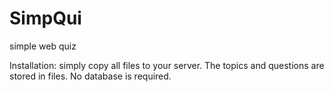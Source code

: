 # SimpQui
simple web quiz

Installation: 
simply copy all files to your server. The topics and questions are stored in files. No database is required.
